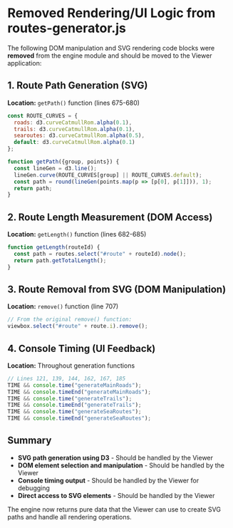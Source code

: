 # Removed Rendering/UI Logic from routes-generator.js

The following DOM manipulation and SVG rendering code blocks were **removed** from the engine module and should be moved to the Viewer application:

## 1. Route Path Generation (SVG)
**Location:** `getPath()` function (lines 675-680)
```javascript
const ROUTE_CURVES = {
  roads: d3.curveCatmullRom.alpha(0.1),
  trails: d3.curveCatmullRom.alpha(0.1),
  searoutes: d3.curveCatmullRom.alpha(0.5),
  default: d3.curveCatmullRom.alpha(0.1)
};

function getPath({group, points}) {
  const lineGen = d3.line();
  lineGen.curve(ROUTE_CURVES[group] || ROUTE_CURVES.default);
  const path = round(lineGen(points.map(p => [p[0], p[1]])), 1);
  return path;
}
```

## 2. Route Length Measurement (DOM Access)
**Location:** `getLength()` function (lines 682-685)
```javascript
function getLength(routeId) {
  const path = routes.select("#route" + routeId).node();
  return path.getTotalLength();
}
```

## 3. Route Removal from SVG (DOM Manipulation)
**Location:** `remove()` function (line 707)
```javascript
// From the original remove() function:
viewbox.select("#route" + route.i).remove();
```

## 4. Console Timing (UI Feedback)
**Location:** Throughout generation functions
```javascript
// Lines 121, 139, 144, 162, 167, 185
TIME && console.time("generateMainRoads");
TIME && console.timeEnd("generateMainRoads");
TIME && console.time("generateTrails");
TIME && console.timeEnd("generateTrails");
TIME && console.time("generateSeaRoutes");
TIME && console.timeEnd("generateSeaRoutes");
```

## Summary
- **SVG path generation using D3** - Should be handled by the Viewer
- **DOM element selection and manipulation** - Should be handled by the Viewer
- **Console timing output** - Should be handled by the Viewer for debugging
- **Direct access to SVG elements** - Should be handled by the Viewer

The engine now returns pure data that the Viewer can use to create SVG paths and handle all rendering operations.